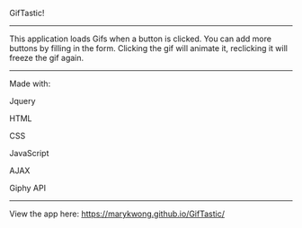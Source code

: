 GifTastic!

-----------------------------

This application loads Gifs when a button is clicked. You can add more buttons by filling in the form. 
Clicking the gif will animate it, reclicking it will freeze the gif again.

-----------------------------

Made with:

Jquery

HTML

CSS

JavaScript

AJAX

Giphy API

-----------------------------

View the app here: https://marykwong.github.io/GifTastic/
